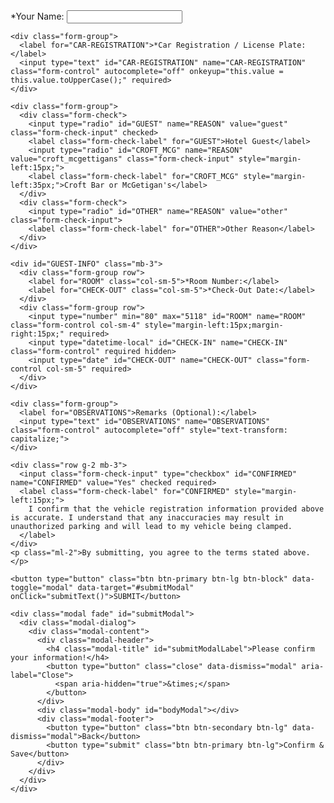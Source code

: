 <html lang="en">
<head>
  <!-- Required meta tags -->
  <meta charset="utf-8">
  <meta name="viewport" content="width=device-width, initial-scale=1, shrink-to-fit=no">
  
  <!-- Bootstrap CSS -->
  <link rel="stylesheet" href="https://cdn.jsdelivr.net/npm/bootstrap@4.3.1/dist/css/bootstrap.min.css" integrity="sha384-ggOyR0iXCbMQv3Xipma34MD+dH/1fQ784/j6cY/iJTQUOhcWr7x9JvoRxT2MZw1T" crossorigin="anonymous">
  <link rel="stylesheet" href="reg.css">

  <script>
    const socket = new WebSocket('wss://car-reg-websocket-server.glitch.me');

    socket.onopen = () => socket.send(JSON.stringify({ register: getClientId() }));

    socket.onmessage = (event) => {
      const data = event.data instanceof Blob ? handleBlobData(event.data) : JSON.parse(event.data);
      updateUI(data);
    };

    function handleBlobData(blob) {
      const reader = new FileReader();
      reader.onload = () => updateUI(JSON.parse(reader.result));
      reader.readAsText(blob);
    }

    function updateUI(data) {
      if (data.target === getClientId()) {
        if (data.name) document.getElementById('NAME').value = data.name;
        if (data.room) document.getElementById('ROOM').value = data.room;
        if (data.checkout) updateDateField(data.checkout);
      }
    }

    socket.onerror = console.error;

    socket.onclose = (event) => {
      const message = event.wasClean 
        ? `Connection closed cleanly, code=${event.code}, reason=${event.reason}` 
        : 'Connection died unexpectedly';
      console.log(message);
    };

    function getClientId() {
      const userAgent = navigator.userAgent.toLowerCase();
      return userAgent.includes('android') ? 'samsung' :
             userAgent.includes('ipad') || userAgent.includes('iphone') || userAgent.includes('mac') ? 'ipad' : 'unknown';
    }

    function updateDateField(dateTimeString) {
      const datePart = dateTimeString.split(' ')[0];
      if (datePart) document.getElementById('CHECK-OUT').value = formatDate(datePart);
    }

    function formatDate(dateString) {
      const parts = dateString.split('/');
      return parts.length === 3 ? `${parts[2]}-${parts[1]}-${parts[0]}` : dateString;
    }
  </script>
</head>

<body>
  <script src="https://code.jquery.com/jquery-3.3.1.slim.min.js" integrity="sha384-q8i/X+965DzO0rT7abK41JStQIAqVgRVzpbzo5smXKp4YfRvH+8abtTE1Pi6jizo" crossorigin="anonymous"></script>
  <script src="https://cdn.jsdelivr.net/npm/popper.js@1.14.7/dist/umd/popper.min.js" integrity="sha384-UO2eT0CpHqdSJQ6hJty5KVphtPhzWj9WO1clHTMGa3JDZwrnQq4sF86dIHNDz0W1" crossorigin="anonymous"></script>
  <script src="https://cdn.jsdelivr.net/npm/bootstrap@4.3.1/dist/js/bootstrap.min.js" integrity="sha384-JjSmVgyd0p3pXB1rRibZUAYoIIy6OrQ6VrjIEaFf/nJGzIxFDsf4x0xIM+B07jRM" crossorigin="anonymous"></script>
  <script src="reg.js"></script>

  <form action="https://api.sheetmonkey.io/form/iQMYhHKk257VGevi81mAqL" method="post" class="needs-validation" novalidate>
    <div class="form-group">
      <label for="NAME">*Your Name:</label>
      <input type="text" id="NAME" name="NAME" class="form-control" autocomplete="off" onkeyup="this.value = this.value.toUpperCase();" required>
    </div>

    <div class="form-group">
      <label for="CAR-REGISTRATION">*Car Registration / License Plate:</label>
      <input type="text" id="CAR-REGISTRATION" name="CAR-REGISTRATION" class="form-control" autocomplete="off" onkeyup="this.value = this.value.toUpperCase();" required>
    </div>

    <div class="form-group">
      <div class="form-check">
        <input type="radio" id="GUEST" name="REASON" value="guest" class="form-check-input" checked>
        <label class="form-check-label" for="GUEST">Hotel Guest</label>
        <input type="radio" id="CROFT_MCG" name="REASON" value="croft_mcgettigans" class="form-check-input" style="margin-left:15px;">
        <label class="form-check-label" for="CROFT_MCG" style="margin-left:35px;">Croft Bar or McGetigan's</label>
      </div>
      <div class="form-check">
        <input type="radio" id="OTHER" name="REASON" value="other" class="form-check-input">
        <label class="form-check-label" for="OTHER">Other Reason</label>
      </div>
    </div>

    <div id="GUEST-INFO" class="mb-3">
      <div class="form-group row">
        <label for="ROOM" class="col-sm-5">*Room Number:</label>
        <label for="CHECK-OUT" class="col-sm-5">*Check-Out Date:</label>
      </div>
      <div class="form-group row">
        <input type="number" min="80" max="5118" id="ROOM" name="ROOM" class="form-control col-sm-4" style="margin-left:15px;margin-right:15px;" required>
        <input type="datetime-local" id="CHECK-IN" name="CHECK-IN" class="form-control" required hidden>
        <input type="date" id="CHECK-OUT" name="CHECK-OUT" class="form-control col-sm-5" required>
      </div>
    </div>

    <div class="form-group">
      <label for="OBSERVATIONS">Remarks (Optional):</label>
      <input type="text" id="OBSERVATIONS" name="OBSERVATIONS" class="form-control" autocomplete="off" style="text-transform: capitalize;">
    </div>

    <div class="row g-2 mb-3">
      <input class="form-check-input" type="checkbox" id="CONFIRMED" name="CONFIRMED" value="Yes" checked required>
      <label class="form-check-label" for="CONFIRMED" style="margin-left:15px;">
        I confirm that the vehicle registration information provided above is accurate. I understand that any inaccuracies may result in unauthorized parking and will lead to my vehicle being clamped.
      </label>
    </div>
    <p class="ml-2">By submitting, you agree to the terms stated above.</p>

    <button type="button" class="btn btn-primary btn-lg btn-block" data-toggle="modal" data-target="#submitModal" onClick="submitText()">SUBMIT</button>

    <div class="modal fade" id="submitModal">
      <div class="modal-dialog">
        <div class="modal-content">
          <div class="modal-header">
            <h4 class="modal-title" id="submitModalLabel">Please confirm your information!</h4>
            <button type="button" class="close" data-dismiss="modal" aria-label="Close">
              <span aria-hidden="true">&times;</span>
            </button>
          </div>
          <div class="modal-body" id="bodyModal"></div>
          <div class="modal-footer">
            <button type="button" class="btn btn-secondary btn-lg" data-dismiss="modal">Back</button>
            <button type="submit" class="btn btn-primary btn-lg">Confirm & Save</button>
          </div>
        </div>
      </div>
    </div>
  </form>

  <script>
    function submitText() {     
      const reason = $("input[name='REASON']:checked").val();
      let html = reason === 'guest' 
        ? `Car Registration: <div class='font-weight-bold'>${$("#CAR-REGISTRATION").val()}</div><br>Check-Out Date: <div class='font-weight-bold'>${$("#CHECK-OUT").val()}</div>`
        : `Name: <div class='font-weight-bold'>${$("#NAME").val()}</div><br>Car Registration: <div class='font-weight-bold'>${$("#CAR-REGISTRATION").val()}</div><br>Remarks: <div class='font-weight-bold'>${$("#OBSERVATIONS").val()}</div>`;
      $("#bodyModal").html(html);
    }

    (function () {
      'use strict';
      const forms = document.querySelectorAll('.needs-validation');
      Array.prototype.slice.call(forms).forEach((form) => {
        form.addEventListener('submit', (event) => {
          if (!form.checkValidity()) {
            event.preventDefault();
            event.stopPropagation();
          }
          form.classList.add('was-validated');
        }, false);
      });
    })();
  </script>
</body>
</html>
